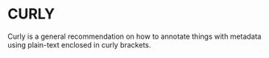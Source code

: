 # CURLY

Curly is a general recommendation on how to annotate things with metadata using plain-text enclosed in curly brackets.
